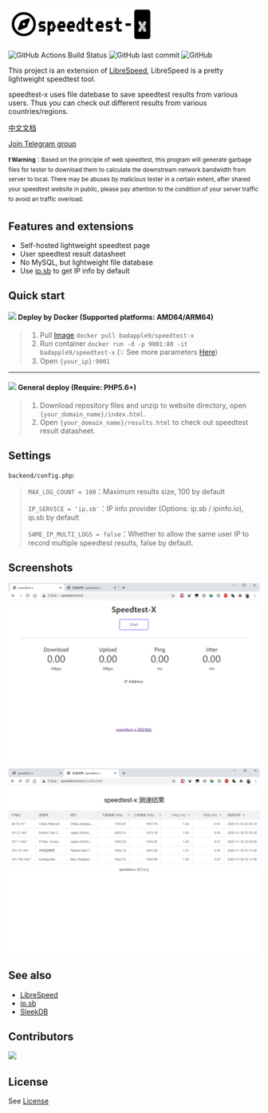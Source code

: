 <img src='https://raw.githubusercontent.com/BadApple9/images/main/logo.png'></img>

![GitHub Actions Build Status](https://img.shields.io/github/actions/workflow/status/badapple9/speedtest-x/Build%20Docker%20Image) ![GitHub last commit](https://img.shields.io/github/last-commit/badapple9/speedtest-x) ![GitHub](https://img.shields.io/github/license/badapple9/speedtest-x)

This project is an extension of [LibreSpeed](https://github.com/librespeed/speedtest), LibreSpeed is a pretty lightweight speedtest tool.

speedtest-x uses file datebase to save speedtest results from various users. Thus you can check out different results from various countries/regions.

[中文文档](https://github.com/BadApple9/speedtest-x/blob/master/README_CN.md)

[Join Telegram group](https://t.me/xiaozhu5)

<sup>**❗ Warning**：Based on the principle of web speedtest, this program will generate garbage files for tester to download them to calculate the downstream network bandwidth from server to local. There may be abuses by malicious tester in a certain extent, after shared your speedtest website in public, please pay attention to the condition of your server traffic to avoid an traffic overload.</sup>

## Features and extensions
 - Self-hosted lightweight speedtest page
 - User speedtest result datasheet
 - No MySQL, but lightweight file database
 - Use [ip.sb](https://ip.sb) to get IP info by default

## Quick start

#### <img src='https://img.icons8.com/fluency/512/docker.png' width="2%"></img> Deploy by Docker (Supported platforms: AMD64/ARM64)
> 1. Pull [Image](https://hub.docker.com/r/badapple9/speedtest-x) `docker pull badapple9/speedtest-x`
> 2. Run container `docker run -d -p 9001:80 -it badapple9/speedtest-x` (💡 See more parameters [Here](https://github.com/BadApple9/speedtest-x/wiki/Docker-deploy))
>3. Open `{your_ip}:9001`

-------

#### <img src='https://img.icons8.com/dusk/512/php.png' width="2%"></img> General deploy (Require: PHP5.6+)

>1. Download repository files and unzip to website directory, open `{your_domain_name}/index.html`.
>2. Open `{your_domain_name}/results.html` to check out speedtest result datasheet.

## Settings

`backend/config.php`:
> 
> `MAX_LOG_COUNT = 100`：Maximum results size, 100 by default
>
> `IP_SERVICE = 'ip.sb'`：IP info provider (Options: ip.sb / ipinfo.io), ip.sb by default
>
> `SAME_IP_MULTI_LOGS = false`：Whether to allow the same user IP to record multiple speedtest results, false by default.


## Screenshots

![index](https://raw.githubusercontent.com/BadApple9/images/main/indexdemo.png)
![results](https://raw.githubusercontent.com/BadApple9/images/main/resultsdemo.png)

## See also
 - [LibreSpeed](https://github.com/librespeed/speedtest)
 - [ip.sb](https://ip.sb)
 - [SleekDB](https://github.com/rakibtg/SleekDB)

## Contributors

<a href="https://github.com/badapple9/speedtest-x/graphs/contributors">
  <img src="https://contrib.rocks/image?repo=badapple9/speedtest-x" />
</a>

## License

See [License](https://github.com/BadApple9/speedtest-x/blob/master/LICENSE)
